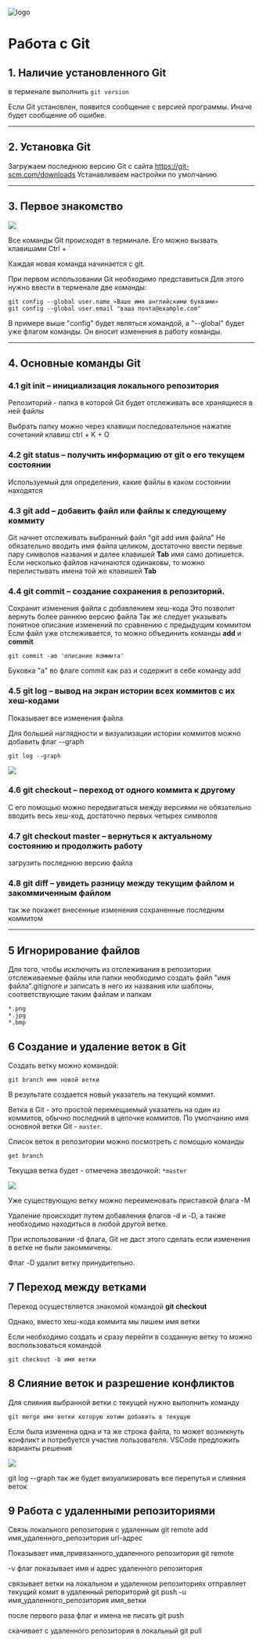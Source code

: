 ![logo](Git-Logo-1788C.png)

# Работа с Git

## 1. Наличие установленного Git
в терменале выполнить  `git version`

Если Git установлен, появится сообщение с версией программы. Иначе будет сообщение об ошибке.

---
## 2. Установка Git
Загружаем последнюю версию Git с сайта https://git-scm.com/downloads
Устанавливаем настройки по умолчанию

---
## 3. Первое знакомство
![](Улыбается.png)

Все команды Git происходят в терминале. Его можно вызвать клавишами Ctrl + `

Каждая новая команда начинается с git. 

При первом использовании Git необходимо представиться
Для этого нужно ввести в терменале две команды:
```
git config --global user.name «Ваше имя английскими буквами»
git config --global user.email "ваша почта@example.com"
```
В примере выше "config" будет являться командой, а "--global" будет уже флагом команды. Он вносит изменения в работу команды. 

---
## 4. Основные команды Git
### 4.1 git init – инициализация локального репозитория
Репозиторий - папка в которой Git будет отслеживать все хранящиеся в ней файлы 

Выбрать папку можно через клавиши последовательное нажатие сочетаний клавиш ctrl + K + O

### 4.2 git status – получить информацию от git о его текущем состоянии
Используемый для определения, какие файлы в каком состоянии находятся

### 4.3 git add – добавить файл или файлы к следующему коммиту
Git начнет отслеживать выбранный файл "git add имя файла"
Не обязательно вводить имя файла целиком, достаточно ввести первые пару символов названия и далее клавишей **Tab** имя само допишется.
Если несколько файлов начинаются одинаковы, то можно перелистывать имена той же клавишей **Tab**

### 4.4 git commit – создание сохранения в репозиторий.
Сохранит изменения файла с добавлением хеш-кода
Это позволит вернуть более раннюю версию файла
Так же следует указывать понятное описание изменений по сравнению с предыдущим коммитом
Если файл уже отслеживается, то можно объединить команды **add** и **commit**
```
git commit -am 'описание коммита'
```
Буковка "а" во флаге commit как раз и содержит в себе команду add
### 4.5 git log – вывод на экран истории всех коммитов с их хеш-кодами
Показывает все изменения файла

Для большей наглядности и визуализации истории коммитов можно добавить флаг --graph 

```
git log --graph
```
![](скрин%20log.png)

### 4.6 git checkout – переход от одного коммита к другому
С его помощью можно передвигаться между версиями
не обязательно вводить весь хеш-код, достаточно первых четырех символов

### 4.7 git checkout master – вернуться к актуальному состоянию и продолжить работу
загрузить последнюю версию файла

### 4.8 git diff – увидеть разницу между текущим файлом и закоммиченным файлом
так же покажет внесенные изменения сохраненные последним коммитом
___

## 5 Игнорирование файлов
Для того, чтобы исключить из отслеживания в репозитории отслеживаемые файлы или папки необходимо создать файл "имя файла".gitignore и записать в него их названия или шаблоны, соответствующие таким файлам и папкам

```
*.png
*.jpg
*.bmp
```

## 6 Создание и удаление веток в Git
Создать ветку можно командой:
```
git branch имя новой ветки
```
В результате создается новый указатель на текущий коммит.

Ветка в Git - это простой перемещаемый указатель на один из коммитов, обычно последний в цепочке коммитов.
По умолчанию имя основной ветки Git - `master`.

Список веток в репозитории можно посмотреть с помощью команды
```
get branch
```
Текущая ветка будет - отмечена звездочкой: `*master`

![](branch.png)

Уже существующую ветку можно переименовать приставкой флага -M 

Удаление происходит путем добавления флагов -d и -D, а также необходимо находиться в любой другой ветке. 

При использовании -d флага, Git не даст этого сделать если изменения в ветке не были закоммичены.

Флаг -D удалит ветку принудительно.

## 7 Переход между ветками
Переход осуществляется знакомой командой **git checkout**

Однако, вместо хеш-кода коммита мы пишем имя ветки

Если необходимо создать и сразу перейти в созданную ветку то можно воспользоваться командой 
```
git checkout -b имя ветки
```

## 8 Слияние веток и разрешение конфликтов
Для слияния выбранной ветки с текущей нужно выполнить команду 
```
git merge имя ветки которую хотим добавить в текущую
```

Если была изменена одна и та же строка файла, то может возникнуть конфликт и потребуется участие пользователя. VSCode предложить варианты решения

![](log%20--graph.png)

git log --graph так же будет визуализировать все перепутья и слияния веток

## 9 Работа с удаленными репозиториями
Связь локального репозитория с удаленным
git remote add имя_удаленного_репозитория url-адрес

Показывает имя_привязанного_удаленного репозитория
git remote

-v флаг показывает имя и адрес удаленного репозитория


связывает ветки на локальном и удаленном репозиториях
отправляет текущий комит в удаленный репориторий
git push -u имя_удаленного_репозитория имя_ветки 

после первого раза флаг и имена не писать
git push

скачивает с удаленного репозитория в локальный
git pull 
